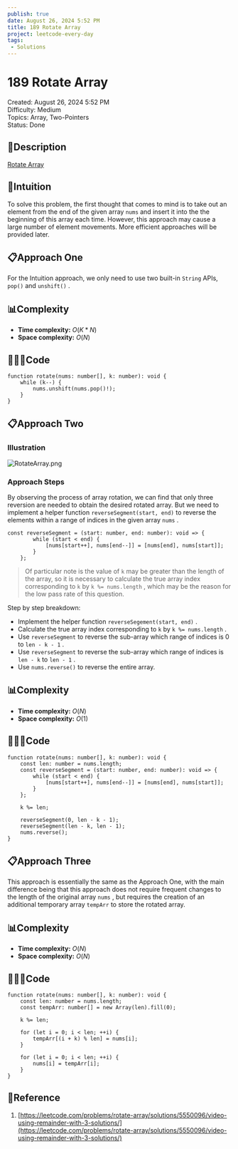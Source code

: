 ```yaml
---
publish: true
date: August 26, 2024 5:52 PM
title: 189 Rotate Array
project: leetcode-every-day
tags:
 - Solutions
---
```


# 189 Rotate Array

Created: August 26, 2024 5:52 PM<br>
Difficulty: Medium<br>
Topics: Array, Two-Pointers<br>
Status: Done<br>

## 📖Description

[Rotate Array](https://leetcode.com/problems/rotate-array/description)

## 🤔Intuition

To solve this problem, the first thought that comes to mind is to take out an element from the end of the given array `nums` and insert it into the the beginning of this array each time. However, this approach may cause a large number of element movements. More efficient approaches will be provided later.

## 📋Approach One

For the Intuition approach, we only need to use two built-in `String` APIs, `pop()` and `unshift()` .

## 📊Complexity

- **Time complexity:** $O(K*N)$
- **Space complexity:** $O(N)$

## 🧑🏻‍💻Code

```tsx
function rotate(nums: number[], k: number): void {
    while (k--) {
        nums.unshift(nums.pop()!);
    }
}
```

## 📋Approach Two

### **Illustration**

![RotateArray.png](/images/189-Rotate-Array.png)

### Approach Steps

By observing the process of array rotation, we can find that only three reversion are needed to obtain the desired rotated array. But we need to implement a helper function `reverseSegment(start, end)` to reverse the elements within a range of indices in the given array `nums` .

```tsx
const reverseSegment = (start: number, end: number): void => {
        while (start < end) {
            [nums[start++], nums[end--]] = [nums[end], nums[start]];
        }
    };
```

> Of particular note is the value of `k` may be greater than the length of the array, so it is necessary to calculate the true array index corresponding to `k` by `k %= nums.length` , which may be the reason for the low pass rate of this question.
>

Step by step breakdown:

- Implement the helper function `reverseSegement(start, end)` .
- Calculate the true array index corresponding to `k` by `k %= nums.length` .
- Use `reverseSegment` to reverse the sub-array which range of indices is 0 to `len - k - 1` .
- Use `reverseSegment` to reverse the sub-array which range of indices is `len - k` to `len - 1` .
- Use `nums.reverse()` to reverse the entire array.

## 📊Complexity

- **Time complexity:** $O(N)$
- **Space complexity:** $O(1)$

## 🧑🏻‍💻Code

```tsx
function rotate(nums: number[], k: number): void {
    const len: number = nums.length;
    const reverseSegment = (start: number, end: number): void => {
        while (start < end) {
            [nums[start++], nums[end--]] = [nums[end], nums[start]];
        }
    };

    k %= len;

    reverseSegment(0, len - k - 1);
    reverseSegment(len - k, len - 1);
    nums.reverse();
}
```

## 📋Approach Three

This approach is essentially the same as the Approach One, with the main difference being that this approach does not require frequent changes to the length of the original array `nums` , but requires the creation of an additional temporary array `tempArr` to store the rotated array.

## 📊Complexity

- **Time complexity:** $O(N)$
- **Space complexity:** $O(N)$

## 🧑🏻‍💻Code

```tsx
function rotate(nums: number[], k: number): void {
    const len: number = nums.length;
    const tempArr: number[] = new Array(len).fill(0);

    k %= len;

    for (let i = 0; i < len; ++i) {
        tempArr[(i + k) % len] = nums[i];
    }

    for (let i = 0; i < len; ++i) {
        nums[i] = tempArr[i];
    }
}
```

## 🔖Reference

1. [https://leetcode.com/problems/rotate-array/solutions/5550096/video-using-remainder-with-3-solutions/](https://leetcode.com/problems/rotate-array/solutions/5550096/video-using-remainder-with-3-solutions/)
